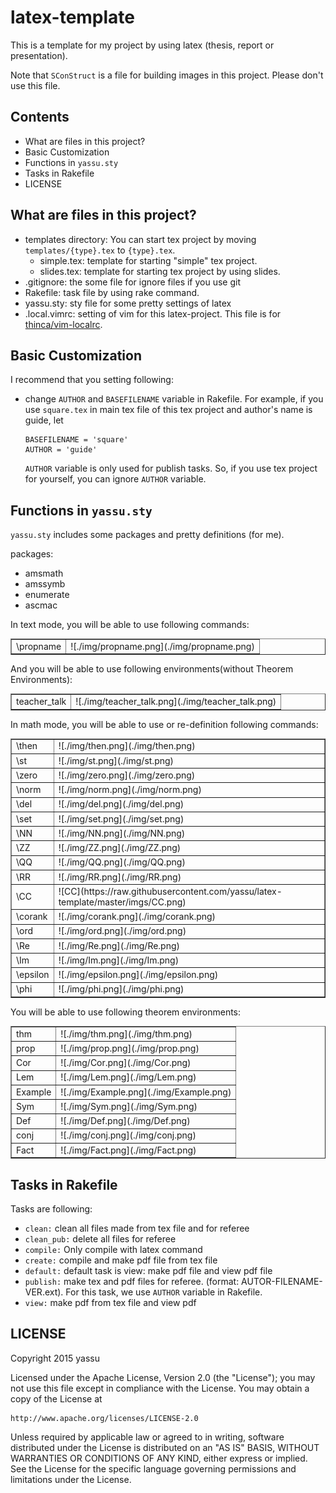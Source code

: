 latex-template
================

This is a template for my project by using latex (thesis, report or presentation).

Note that `SConStruct` is a file for building images in this project.
Please don't use this file.

Contents
----------

* What are files in this project?
* Basic Customization
* Functions in `yassu.sty`
* Tasks in Rakefile
* LICENSE

What are files in this project?
---------------------------------

* templates directory: You can start tex project by moving `templates/{type}.tex` to `{type}.tex`.
  - simple.tex: template for starting "simple" tex project.
  - slides.tex: template for starting tex project by using slides.
* .gitignore: the some file for ignore files if you use git
* Rakefile: task file by using rake command.
* yassu.sty: sty file for some pretty settings of latex
* .local.vimrc: setting of vim for this latex-project. This file is for
    [thinca/vim-localrc](https://github.com/thinca/vim-localrc).

Basic Customization
---------------------

I recommend that you setting following:

* change `AUTHOR` and `BASEFILENAME` variable in Rakefile.
  For example, if you use `square.tex` in main tex file of this tex project and
  author's name is guide, let

  ```
  BASEFILENAME = 'square'
  AUTHOR = 'guide'
  ```

  `AUTHOR` variable is only used for publish tasks.
  So, if you use tex project for yourself, you can ignore `AUTHOR` variable.

Functions in `yassu.sty`
--------------------------

`yassu.sty` includes some packages and pretty definitions (for me).

packages:
  * amsmath
  * amssymb
  * enumerate
  * ascmac

In text mode, you will be able to use following commands:

<table border>
<tr>
  <td> \propname </td>
  <td> ![./img/propname.png](./img/propname.png)</td>
</tr>
</table>

And you will be able to use following environments(without Theorem Environments):

<table border>
<tr>
  <td> teacher_talk </td>
  <td> ![./img/teacher_talk.png](./img/teacher_talk.png)</td>
</tr>
</table>

In math mode, you will be able to use or re-definition following commands:

<table border>
<tr>
  <td> \then </td>
  <td> ![./img/then.png](./img/then.png) </td>
</tr>
<tr>
  <td> \st </td>
  <td> ![./img/st.png](./img/st.png) </td>
</tr>
<tr>
  <td> \zero </td>
  <td> ![./img/zero.png](./img/zero.png) </td>
</tr>
<tr>
  <td> \norm </td>
  <td> ![./img/norm.png](./img/norm.png) </td>
</tr>
<tr>
  <td> \del </td>
  <td> ![./img/del.png](./img/del.png) </td>
</tr>
<tr>
  <td> \set </td>
  <td> ![./img/set.png](./img/set.png) </td>
</tr>
<tr>
  <td> \NN </td>
  <td> ![./img/NN.png](./img/NN.png) </td>
</tr>
<tr>
  <td> \ZZ </td>
  <td> ![./img/ZZ.png](./img/ZZ.png) </td>
</tr>
<tr>
  <td> \QQ </td>
  <td> ![./img/QQ.png](./img/QQ.png) </td>
</tr>
<tr>
  <td> \RR </td>
  <td> ![./img/RR.png](./img/RR.png) </td>
</tr>
<tr>
  <td> \CC </td>
  <td> ![CC](https://raw.githubusercontent.com/yassu/latex-template/master/imgs/CC.png) </td>
</tr>
<tr>
  <td> \corank </td>
  <td> ![./img/corank.png](./img/corank.png) </td>
</tr>
<tr>
  <td> \ord </td>
  <td> ![./img/ord.png](./img/ord.png) </td>
</tr>
<tr>
  <td> \Re </td>
  <td> ![./img/Re.png](./img/Re.png) </td>
</tr>
<tr>
  <td> \Im </td>
  <td> ![./img/Im.png](./img/Im.png) </td>
</tr>
<tr>
  <td> \epsilon </td>
  <td> ![./img/epsilon.png](./img/epsilon.png) </td>
</tr>
<tr>
  <td> \phi </td>
  <td> ![./img/phi.png](./img/phi.png) </td>
</tr>
</table>

You will be able to use following theorem environments:

<table border>
<tr>
  <td> thm </td>
  <td> ![./img/thm.png](./img/thm.png) </td>
</tr>
<tr>
  <td> prop </td>
  <td> ![./img/prop.png](./img/prop.png) </td>
</tr>
<tr>
  <td> Cor</td>
  <td> ![./img/Cor.png](./img/Cor.png) </td>
</tr>
<tr>
  <td> Lem </td>
  <td> ![./img/Lem.png](./img/Lem.png) </td>
</tr>
<tr>
  <td> Example </td>
  <td> ![./img/Example.png](./img/Example.png) </td>
</tr>
<tr>
  <td> Sym </td>
  <td> ![./img/Sym.png](./img/Sym.png) </td>
</tr>
<tr>
  <td> Def </td>
  <td> ![./img/Def.png](./img/Def.png) </td>
</tr>
<tr>
  <td> conj</td>
  <td> ![./img/conj.png](./img/conj.png) </td>
</tr>
<tr>
  <td> Fact </td>
  <td> ![./img/Fact.png](./img/Fact.png) </td>
</tr>
</table>

Tasks in Rakefile
-------------------

Tasks are following:
  * `clean:` clean all files made from tex file and for referee
  * `clean_pub:` delete all files for referee
  * `compile:` Only compile with latex command
  * `create:` compile and make pdf file from tex file
  * `default:` default task is view: make pdf file and view pdf file
  * `publish:` make tex and pdf files for referee. (format: AUTOR-FILENAME-VER.ext).  For this task, we use `AUTHOR` variable in Rakefile.
  * `view:` make pdf from tex file and view pdf

LICENSE
---------

Copyright 2015 yassu

Licensed under the Apache License, Version 2.0 (the "License");
you may not use this file except in compliance with the License.
You may obtain a copy of the License at

    http://www.apache.org/licenses/LICENSE-2.0

Unless required by applicable law or agreed to in writing, software
distributed under the License is distributed on an "AS IS" BASIS,
WITHOUT WARRANTIES OR CONDITIONS OF ANY KIND, either express or implied.
See the License for the specific language governing permissions and
limitations under the License.
